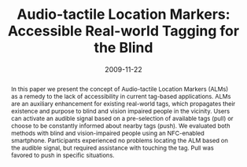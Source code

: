 ---
abstract: In this paper we present the concept of Audio-tactile Location Markers (ALMs)
  as a remedy to the lack of accessibility in current tag-based applications. ALMs
  are an auxiliary enhancement for existing real-world tags, which propagates their
  existence and purpose to blind and vision impaired people in the vicinity. Users
  can activate an audible signal based on a pre-selection of available tags (pull)
  or choose to be constantly informed about nearby tags (push). We evaluated both
  methods with blind and vision-impaired people using an NFC-enabled smartphone. Participants
  experienced no problems locating the ALM based on the audible signal, but required
  assistance with touching the tag. Pull was favored to push in specific situations.
authors:
- Richard Schlögl
- Martin Tomitsch
- Christoph Wimmer
- Thomas Grechenig
- Karin Kappel
date: '2009-11-22'
featured: false
publication_types:
- '0'
publishDate: '2009-11-22'
title: 'Audio-tactile Location Markers: Accessible Real-world Tagging for the Blind'
url_pdf: ''
---